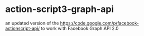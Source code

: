 action-script3-graph-api
=========================

an updated version of the  https://code.google.com/p/facebook-actionscript-api/ to work with Facebook Graph API 2.0
